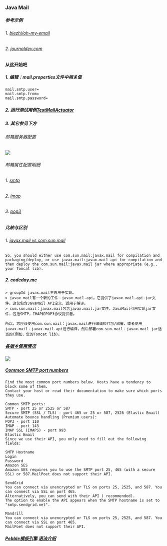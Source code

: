 ### Java Mail
#####  参考示例
###### 1. [biezhi/oh-my-email](https://github.com/biezhi/oh-my-email)
###### 2. [journaldev.com](https://www.journaldev.com/2532/javamail-example-send-mail-in-java-smtp)

#### 从这开始吧

##### 1.  编辑：mail.properties文件中相关值
```
mail.smtp.user=
mail.smtp.from=
mail.smtp.password=
```

##### 2.  运行测试用例[TestMailActuator](src\test\java\net\liuzd\java\mail\TestMailActuator.java)


##### 3. 其它参见下方 

###### 邮箱服务器配置
![](https://github.com/davidliuzd/spring-boot-component/tree/master/spring-boot-component-mail/spring-boot-component-mail-for-javamail/src/main/resources/static/images\sina.mail.config.png)

###### 邮箱属性配置明细
###### 1. [smtp](https://javaee.github.io/javamail/docs/api/com/sun/mail/smtp/package-summary.html)
###### 2. [imap](https://javaee.github.io/javamail/docs/api/com/sun/mail/imap/package-summary.html)
###### 3. [pop3](https://javaee.github.io/javamail/docs/api/com/sun/mail/pop3/package-summary.html)

##### 比较与区别
###### 1. [javax.mail vs com.sun.mail](https://stackoverflow.com/questions/22020533/javamail-api-from-maven)
```
So, you should either use com.sun.mail:javax.mail for compilation and packaging/deploy, or use javax.mail:javax.mail-api for compilation and then deploy the com.sun.mail:javax.mail jar where appropriate (e.g., your Tomcat lib).
```
##### 2. [codeday.me](https://codeday.me/bug/20180223/136298.html)
```
> groupId javax.mail不再用于实现。
> javax.mail有一个新的工件：javax.mail-api。它提供了javax.mail-api.jar文件。这仅包含JavaMail API定义，适用于编译。
> com.sun.mail：javax.mail包含javax.mail.jar文件，JavaMail引用实现jar文件，包括SMTP，IMAP和POP3协议提供者。

所以，您应该使用com.sun.mail：javax.mail进行编译和打包/部署，或者使用javax.mail：javax.mail-api进行编译，然后部署com.sun.mail：javax.mail jar适当的(例如，您的Tomcat lib)。
```

#####  [各版本使用情况](https://mvnrepository.com/search?q=javax.mail)
![](https://github.com/davidliuzd/spring-boot-component/tree/master/spring-boot-component-mail/spring-boot-component-mail-for-javamail/src/main/resources/static/images\mail-version-use.png)

#####  [Common SMTP port numbers](https://docs.mailpoet.com/article/59-default-ports-numbers-smtp-pop-imap)
```
Find the most common port numbers below. Hosts have a tendency to block some of them.
Contact your host or read their documentation to make sure which ports they use.

Common SMTP ports:
SMTP - port 25 or 2525 or 587
Secure SMTP (SSL / TLS) - port 465 or 25 or 587, 2526 (Elastic Email)
Automate bounce handling (Premium users):
POP3 - port 110
IMAP - port 143
IMAP SSL (IMAPS) - port 993
Elastic Email
Since we use their API, you only need to fill out the following fields:

SMTP Hostname
Login
Password
Amazon SES
Amazon SES requires you to use the SMTP port 25, 465 (with a secure SSL) or 587.MailPoet does not support their API.

SendGrid
You can connect via unencrypted or TLS on ports 25, 2525, and 587. You can connect via SSL on port 465.
Alternatively, you can send with their API ( recommended).
The option to enable the API appears when the SMTP hostname is set to "smtp.sendgrid.net".

Mandrill
You can connect via unencrypted or TLS on ports 25, 2525, and 587. You can connect via SSL on port 465.
MailPoet does not support their API.
```

##### [Pebble模板引擎](https://github.com/PebbleTemplates/pebble) [语法介绍](https://www.bbsmax.com/A/obzbM0xBdE/)



